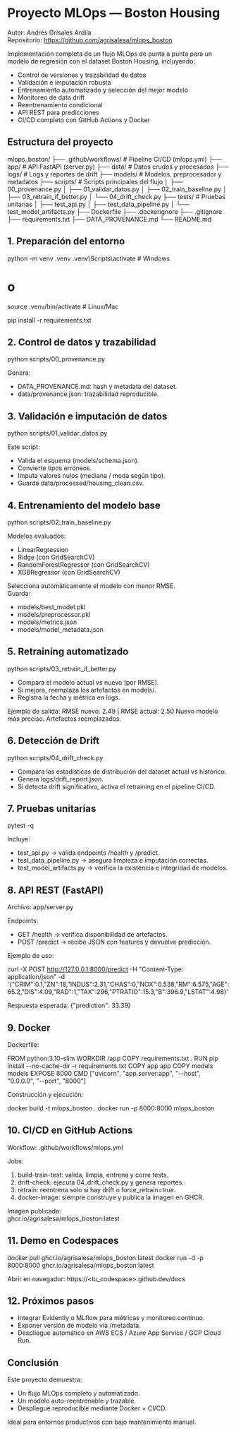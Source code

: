 # Proyecto MLOps — Boston Housing

Autor: Andrés Grisales Ardila  
Repositorio: https://github.com/agrisalesa/mlops_boston

Implementación completa de un flujo MLOps de punta a punta para un modelo de regresión con el dataset Boston Housing, incluyendo:

- Control de versiones y trazabilidad de datos
- Validación e imputación robusta
- Entrenamiento automatizado y selección del mejor modelo
- Monitoreo de data drift
- Reentrenamiento condicional
- API REST para predicciones
- CI/CD completo con GitHub Actions y Docker

## Estructura del proyecto

mlops_boston/
├── .github/workflows/        # Pipeline CI/CD (mlops.yml)
├── app/                      # API FastAPI (server.py)
├── data/                     # Datos crudos y procesados
├── logs/                     # Logs y reportes de drift
├── models/                   # Modelos, preprocesador y metadatos
├── scripts/                  # Scripts principales del flujo
│   ├── 00_provenance.py
│   ├── 01_validar_datos.py
│   ├── 02_train_baseline.py
│   ├── 03_retrain_if_better.py
│   └── 04_drift_check.py
├── tests/                    # Pruebas unitarias
│   ├── test_api.py
│   ├── test_data_pipeline.py
│   └── test_model_artifacts.py
├── Dockerfile
├── .dockerignore
├── .gitignore
├── requirements.txt
├── DATA_PROVENANCE.md
└── README.md

## 1. Preparación del entorno

python -m venv .venv
.venv\Scripts\activate     # Windows
# o
source .venv/bin/activate    # Linux/Mac

pip install -r requirements.txt

## 2. Control de datos y trazabilidad

python scripts/00_provenance.py

Genera:
- DATA_PROVENANCE.md: hash y metadata del dataset.
- data/provenance.json: trazabilidad reproducible.

## 3. Validación e imputación de datos

python scripts/01_validar_datos.py

Este script:
- Valida el esquema (models/schema.json).
- Convierte tipos erróneos.
- Imputa valores nulos (mediana / moda según tipo).
- Guarda data/processed/housing_clean.csv.

## 4. Entrenamiento del modelo base

python scripts/02_train_baseline.py

Modelos evaluados:
- LinearRegression
- Ridge (con GridSearchCV)
- RandomForestRegressor (con GridSearchCV)
- XGBRegressor (con GridSearchCV)

Selecciona automáticamente el modelo con menor RMSE.  
Guarda:
- models/best_model.pkl
- models/preprocessor.pkl
- models/metrics.json
- models/model_metadata.json

## 5. Retraining automatizado

python scripts/03_retrain_if_better.py

- Compara el modelo actual vs nuevo (por RMSE).
- Si mejora, reemplaza los artefactos en models/.
- Registra la fecha y métrica en logs.

Ejemplo de salida:
RMSE nuevo: 2.49 | RMSE actual: 2.50
Nuevo modelo más preciso. Artefactos reemplazados.

## 6. Detección de Drift

python scripts/04_drift_check.py

- Compara las estadísticas de distribución del dataset actual vs histórico.
- Genera logs/drift_report.json.
- Si detecta drift significativo, activa el retraining en el pipeline CI/CD.

## 7. Pruebas unitarias

pytest -q

Incluye:
- test_api.py → valida endpoints /health y /predict.
- test_data_pipeline.py → asegura limpieza e imputación correctas.
- test_model_artifacts.py → verifica la existencia e integridad de modelos.

## 8. API REST (FastAPI)

Archivo: app/server.py

Endpoints:
- GET /health → verifica disponibilidad de artefactos.
- POST /predict → recibe JSON con features y devuelve predicción.

Ejemplo de uso:

curl -X POST http://127.0.0.1:8000/predict -H "Content-Type: application/json" -d '{"CRIM":0.1,"ZN":18,"INDUS":2.31,"CHAS":0,"NOX":0.538,"RM":6.575,"AGE":65.2,"DIS":4.09,"RAD":1,"TAX":296,"PTRATIO":15.3,"B":396.9,"LSTAT":4.98}'

Respuesta esperada:
{"prediction": 33.39}

## 9. Docker

Dockerfile:

FROM python:3.10-slim
WORKDIR /app
COPY requirements.txt .
RUN pip install --no-cache-dir -r requirements.txt
COPY app app
COPY models models
EXPOSE 8000
CMD ["uvicorn", "app.server:app", "--host", "0.0.0.0", "--port", "8000"]

Construcción y ejecución:

docker build -t mlops_boston .
docker run -p 8000:8000 mlops_boston

## 10. CI/CD en GitHub Actions

Workflow: .github/workflows/mlops.yml

Jobs:
1. build-train-test: valida, limpia, entrena y corre tests.
2. drift-check: ejecuta 04_drift_check.py y genera reportes.
3. retrain: reentrena solo si hay drift o force_retrain=true.
4. docker-image: siempre construye y publica la imagen en GHCR.

Imagen publicada:  
ghcr.io/agrisalesa/mlops_boston:latest

## 11. Demo en Codespaces

docker pull ghcr.io/agrisalesa/mlops_boston:latest
docker run -d -p 8000:8000 ghcr.io/agrisalesa/mlops_boston:latest

Abrir en navegador:
https://<tu_codespace>.github.dev/docs

## 12. Próximos pasos

- Integrar Evidently o MLflow para métricas y monitoreo continuo.
- Exponer versión de modelo vía /metadata.
- Despliegue automático en AWS ECS / Azure App Service / GCP Cloud Run.

## Conclusión

Este proyecto demuestra:
- Un flujo MLOps completo y automatizado.
- Un modelo auto-reentrenable y trazable.
- Despliegue reproducible mediante Docker + CI/CD.

Ideal para entornos productivos con bajo mantenimiento manual.
